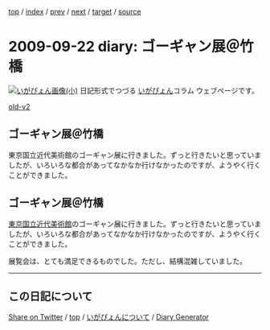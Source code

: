 [top](../index.html) 
 / [index](index.html) 
 / [prev](ig090901.html) 
 / [next](ig090923.html) 
 / [target](https://igapyon.github.io/diary/2009/ig090922.html) 
 / [source](https://github.com/igapyon/diary/blob/gh-pages/2009/ig090922.html.src.md) 

2009-09-22 diary: ゴーギャン展＠竹橋
=====================================================================================================
[![いがぴょん画像(小)](https://igapyon.github.io/diary/images/iga200306s.jpg "いがぴょん")](https://igapyon.github.io/diary/memo/memoigapyon.html) 日記形式でつづる [いがぴょん](https://igapyon.github.io/diary/memo/memoigapyon.html)コラム ウェブページです。

[old-v2](ig090922-orig.html)

## ゴーギャン展＠竹橋

東京国立近代美術館のゴーギャン展に行きました。ずっと行きたいと思っていましたが、いろいろな都合があってなかなか行けなかったのですが、ようやく行くことができました。


## ゴーギャン展＠竹橋

[東京国立近代美術館](http://www.momat.go.jp/)のゴーギャン展に行きました。ずっと行きたいと思っていましたが、いろいろな都合があってなかなか行けなかったのですが、ようやく行くことができました。

展覧会は、とても満足できるものでした。ただし、結構混雑していました。

----------------------------------------------------------------------------------------------------

## この日記について

[Share on Twitter](https://twitter.com/intent/tweet?hashtags=igapyon%2Cdiary%2C%E3%81%84%E3%81%8C%E3%81%B4%E3%82%87%E3%82%93&text=%E3%82%B4%E3%83%BC%E3%82%AE%E3%83%A3%E3%83%B3%E5%B1%95%EF%BC%A0%E7%AB%B9%E6%A9%8B&url=https%3A%2F%2Figapyon.github.io%2Fdiary%2F2009%2Fig090922.html) / [top](../index.html) / [いがぴょんについて](https://igapyon.github.io/diary/memo/memoigapyon.html) / [Diary Generator](https://github.com/igapyon/igapyonv3)
